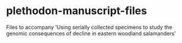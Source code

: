 # plethodon-manuscript-files
Files to accompany 'Using serially collected specimens to study the genomic consequences of decline in eastern woodland salamanders'
